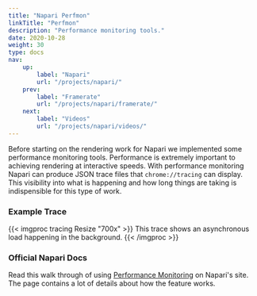 ```yaml
---
title: "Napari Perfmon"
linkTitle: "Perfmon"
description: "Performance monitoring tools."
date: 2020-10-28
weight: 30
type: docs
nav:
    up:
        label: "Napari"
        url: "/projects/napari/"
    prev:
        label: "Framerate"
        url: "/projects/napari/framerate/"
    next:
        label: "Videos"
        url: "/projects/napari/videos/"
---
```


Before starting on the rendering work for Napari we implemented some
performance monitoring tools. Performance is extremely important to
achieving rendering at interactive speeds.  With performance monitoring
Napari can produce JSON trace files that `chrome://tracing` can display.
This visibility into what is happening and how long things are taking is
indispensible for this type of work.

### Example Trace

{{< imgproc tracing Resize "700x" >}}
This trace shows an asynchronous load happening in the background.
{{< /imgproc >}}

### Official Napari Docs

Read this walk through of using <a href="https://napari.org/docs/dev/events/perfmon.html">Performance Monitoring</a> on Napari's site. The page contains a lot of details about how the feature works.
